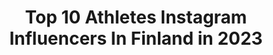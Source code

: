 ---
title: Top 10 Athletes Instagram Influencers In Finland in 2023
description: >-
  Find top athletes Instagram influencers in Finland in 2023. Most popular hashtags: #athlete #mondaymotivation #aiellotss.
platform: Instagram
hits: 38
text_top: Identify the top-rated Instagram profiles on inBeat.
text_bottom: Our search engine has 38 Instagram influencers like this in Finland for you to contact.
profiles:
  - username: "valentinaaiello"
    fullname: >-
      SOFIA AIELLO-TIKKA🇫🇮
    bio: >-
      🦈Athlete @gymshark 💕Ambassador @barebells.fin 💍Wife @samuli.at 🥑Wellness coach #AiellotSS Youtube: Aiellot S&S / Tiktok: familyaiellotikka
    location: "Finland"
    followers: 36424
    engagement: 1458
    commentsToLikes: 0.036967
    id: ck5qa5xlieply0i11oub9m0xa
    verified: false
    hashtags: "#mondaymotivation, #gymsharkwomen, #aiellotss, #gymshark"
  - username: "bettinapeltoniemi"
    fullname: >-
      BETTINA TOVE PELTONIEMI
    bio: >-
      ADHD ATHLETE’S LIFE 📈📉 ⚽️ @fcherttaedustus 🏋🏼‍♀️ @icaniwill ambassador 📩 bpeltoniemi@gmail.com
    location: "Finland"
    followers: 40373
    engagement: 1697
    commentsToLikes: 0.025549
    id: ckap45jvg5xul0i78pi0r61yh
    verified: false
    hashtags: "#giveaway, #aclrehab, #felixsuomi, #haikonkartano"
  - username: "ilkkaherola"
    fullname: >-
      Ilkka Herola
    bio: >-
      Athlete from 🇫🇮 Sportliv 7.11.2020 ⤵️⤵️
    location: "Finland"
    followers: 7059
    engagement: 1886
    commentsToLikes: 0.030851
    id: ck5zw008957uq0i143xki7lao
    verified: false
    hashtags: "#ncteamfin, #julboathlete, #europcarsuomi, #fisnoco"
  - username: "lottaharala"
    fullname: >-
      ʟᴏᴛᴛᴀ ʜᴀʀᴀʟᴀ
    bio: >-
      100m hurdler 👟@puma athlete 🤍 @schwarzkopf 🥤 @actimelfi 🔝 @vismaaiworks 🌱@puhdistamo 🍫@fastfinland HERO RUN🔥
    location: "Finland"
    followers: 51500
    engagement: 834
    commentsToLikes: 0.015635
    id: ck5q5tezhuhw50i1174b4r3o2
    verified: true
    hashtags: "#healthylifestyle, #athletics, #hyvinvointi, #mondaymotivation"
  - username: "reettahurske"
    fullname: >-
      REETTA HURSKE
    bio: >-
      100m hurdler PB 12.78/7.97 /// @adidas athlete 📩 reetta.hurske@gmail.com
    location: "Finland"
    followers: 16627
    engagement: 1723
    commentsToLikes: 0.017971
    id: ck5q08xyy4tt70i11i11wwjp4
    verified: false
    hashtags: "#smile, #yleisurheilu, #roadtotokyo2023, #trackandfield"
  - username: "fitsher"
    fullname: >-
      Sherko ᴇʟɪᴀssi
    bio: >-
      🇹🇯/🇫🇮 🔸@noccofinland 🔸 Coach @teamfitlions 🦁 🔸11x Men’s physique champ🥇 🔸3x overall🏆 🔸JanTana athlete
    location: "Finland"
    followers: 31979
    engagement: 214
    commentsToLikes: 0.096936
    id: ck60010a2crds0i14ufglpg41
    verified: false
    hashtags: "#teamfitlions, #nfe2020, #noccosummer, #fitness"
  - username: "emmi.peltonen"
    fullname: >-
      Emmi Peltonen
    bio: >-
      📍Helsinki, Finland Finnish Figure skater - Olympian @redbullsuomi athlete Contact: emmipeltonen6@gmail.com
    location: "Finland"
    followers: 13155
    engagement: 1541
    commentsToLikes: 0.009927
    id: ck5zw0p9v596o0i14daeklpvr
    verified: false
    hashtags: ""
  - username: "somejaakko"
    fullname: >-
      Sami-Jaakko Konttas
    bio: >-
      -Police 👮🏻 -CEO/Founder: Konttas Invest Oy / Ylikivat Kodit! 🏠 💪🏻RÄÄKKI Family💥Alekoodi: somejaakko10💥 💪🏻PCA Athlete / Badass Athletes Team
    location: "Finland"
    followers: 5515
    engagement: 1258
    commentsToLikes: 0.031385
    id: ck6tt02cu7t3v0j71ym6zva7h
    verified: false
    hashtags: "#vaasa, #helsinki, #vasa, #vaasavasa"
  - username: "veerajjulia"
    fullname: >-
      V E E R A  V I R T A
    bio: >-
      🇫🇮 23, Tampere⁣ 🇧🇷 Samba dancer&teacher⁣⁣ 🇷🇺 Language uni student⁣ 🎙Podcaster @ihmeellinenitapodcast ⁣ ⁣ 💪🏽@diamond.athlete -treeniohjelmat👇🏼
    location: "Finland"
    followers: 49937
    engagement: 1121
    commentsToLikes: 0.006646
    id: ck5zwvh416u670i14efq5wu72
    verified: false
    hashtags: "#ainaeijaksa, #nealindbergpresets, #maybeauty, #merkitys2ndhand"
  - username: "sonjaaiello"
    fullname: >-
      SONJA AIELLO 🇫🇮
    bio: >-
      🦈 @gymshark Athlete 🎥 @youtube Aiellot S&S 💫 @barebells.fin Ambassador 💕 @syketribe Wellness coach - #Aiellotss
    location: "Finland"
    followers: 41799
    engagement: 1153
    commentsToLikes: 0.005194
    id: ck5qa5wf4epdd0i117jvjyhnj
    verified: false
    hashtags: "#gymsharkathlete, #aiellotss, #gymshark, #gymsharkwomen"
---